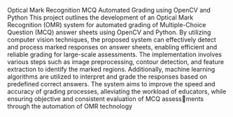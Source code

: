 Optical Mark Recognition MCQ Automated Grading using OpenCV and Python
This project outlines the development of an Optical Mark Recognition (OMR) system for automated grading of Multiple-Choice Question (MCQ) answer sheets using OpenCV
and Python. By utilizing computer vision techniques, the proposed system can effectively detect and process marked responses on answer sheets, enabling efficient and reliable grading for large-scale assessments. The implementation involves various steps such as image preprocessing, contour detection, and feature extraction to identify the marked regions. Additionally, machine learning algorithms are utilized to interpret and grade the responses based on predefined correct answers. The system aims to improve the speed and accuracy of grading processes, alleviating the workload of educators, while ensuring objective and consistent evaluation of MCQ assessments through the automation of OMR technology
